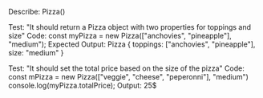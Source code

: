 Describe: Pizza()

Test: "It should return a Pizza object with two properties for toppings and size" Code: const myPizza = new Pizza(["anchovies", "pineapple"], "medium"); Expected Output: Pizza { toppings: ["anchovies", "pineapple"], size: "medium" }


Test: "It should set the total price based on the size of the pizza" Code: const mPizza = new Pizza(["veggie", "cheese", "peperonni"], "medium") console.log(myPizza.totalPrice); Output: 25$